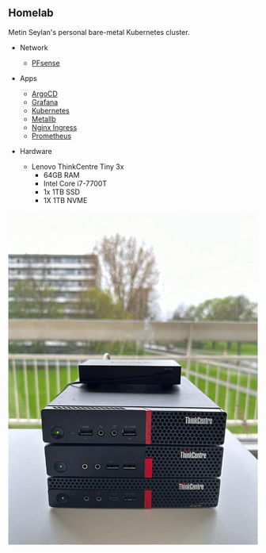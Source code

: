 ## Homelab

Metin Seylan's personal bare-metal Kubernetes cluster.

- Network
    - [PFsense](https://www.pfsense.org/)

- Apps
  - [ArgoCD](https://argoproj.github.io/argo-cd/)
  - [Grafana](https://grafana.com/)
  - [Kubernetes](https://kubernetes.io/)
  - [Metallb](https://metallb.universe.tf/)
  - [Nginx Ingress](https://kubernetes.github.io/ingress-nginx/)
  - [Prometheus](https://prometheus.io/)


- Hardware
  - Lenovo ThinkCentre Tiny 3x
    - 64GB RAM
    - Intel Core i7-7700T
    - 1x 1TB SSD
    - 1X 1TB NVME

<p align="center">
  <img src="./image.jpg" alt="Homelab" width="700" />
</p>

